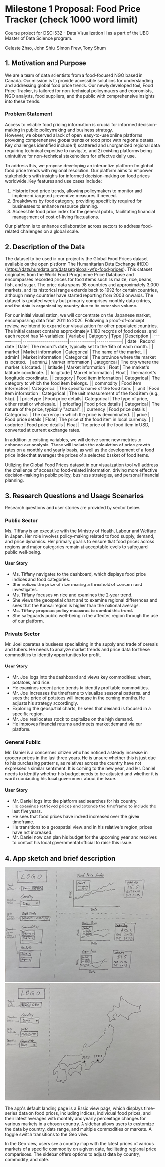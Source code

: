 # Milestone 1 Proposal: Food Price Tracker **(check 1000 word limit)**
Course project for DSCI 532 - Data Visualization II as a part of the UBC Master of Data Science program. 

Celeste Zhao, John Shiu, Simon Frew, Tony Shum

## 1. Motivation and Purpose
We are a team of data scientists from a food-focused NGO based in Canada. 
Our mission is to provide accessible solutions for understanding and addressing global food price trends. 
Our newly developed tool, Food Price Tracker, is tailored for non-technical policymakers and economists, NGO analysts, food suppliers, and the public with comprehensive insights into these trends.

### Problem Statement
Access to reliable food pricing information is crucial for informed decision-making in public policymaking and business strategy.  
However, we observed a lack of open, easy-to-use online platforms providing comprehensive global trends of food price with regional details.
Key challenges identified include 1) scattered and unorganized regional data requiring technical expertise to navigate, and 2) existing platforms being unintuitive for non-technical stakeholders for effective daily use.

To address this, we propose developing an interactive platform for global food price trends with regional resolution. 
Our platform aims to empower stakeholders with insights for informed decision-making on food prices worldwide. 
Key features and use cases include:

1. Historic food price trends, allowing policymakers to monitor and implement targeted preventive measures if needed.
2. Breakdowns by food category, providing specificity required for businesses to enhance resource planning. 
3. Accessible food price index for the general public, facilitating financial management of cost-of-living fluctuations.

Our platform is to enhance collaboration across sectors to address food-related challenges on a global scale.


## 2. Description of the Data
The dataset to be used in our project is the Global Food Prices dataset available on the open platform The Humanitarian Data Exchange (HDX) (https://data.humdata.org/dataset/global-wfp-food-prices). This dataset originates from the World Food Programme Price Database and encompasses recorded prices for food items such as maize, rice, beans, fish, and sugar. The price data spans 98 countries and approximately 3,000 markets, and its historical range extends back to 1992 for certain countries, although many countries have started reporting from 2003 onwards. The dataset is updated weekly but primarily comprises monthly data entries, and the data is organized by country due to its extensive volume.

For our initial visualization, we will concentrate on the Japanese market, encompassing data from 2011 to 2020. Following a proof-of-concept review, we intend to expand our visualization for other populated countries. The initial dataset contains approximately 1,180 records of food prices, and each record has 14 variables:
| Variable  | Category              | Type        | Description |
|-----------|-----------------------|-------------|-------------|
| date      | Record date           | Date        | The record's date, typically set to the 15th of each month. |
| market    | Market information    | Categorical | The name of the market. |
| admin1    | Market information    | Categorical | The province where the market is located. |
| admin2    | Market information    | Categorical | The city where the market is located. |
| latitude  | Market information    | Float       | The market's latitude coordinate. |
| longitude | Market information    | Float       | The market's longitude coordinate. |
| category  | Food item information | Categorical | The category to which the food item belongs. |
| commodity | Food item information | Categorical | The specific name of the food item. |
| unit      | Food item information | Categorical | The unit measurement of the food item (e.g., 5kg). |
| pricetype | Food price details    | Categorical | The type of price, either retail or wholesale. |
| priceflag | Food price details    | Categorical | The nature of the price, typically "actual". |
| currency  | Food price details    | Categorical | The currency in which the price is denominated. |
| price     | Food price details    | Float       | The price of the food item in local currency. |
| usdprice  | Food price details    | Float       | The price of the food item in USD, converted at current exchange rates. |

In addition to existing variables, we will derive some new metrics to enhance our analysis. These will include the calculation of price growth rates on a monthly and yearly basis, as well as the development of a food price index that averages the prices of a selected basket of food items.

Utilizing the Global Food Prices dataset in our visualization tool will address the challenge of accessing food-related information, driving more effective decision-making in public policy, business strategies, and personal financial planning.


## 3. Research Questions and Usage Scenarios
Research questions and user stories are provided by sector below.

### Public Sector
Ms. Tiffany is an executive with the Ministry of Health, Labour and Welfare in Japan. 
Her role involves policy-making related to food supply, demand, and price dynamics. 
Her primary goal is to ensure that food prices across regions and major categories remain at acceptable levels to safeguard public well-being. 

#### User Story
- Ms. Tiffany navigates to the dashboard, which displays food price indices and food categories.
- She notices the price of rice nearing a threshold of concern and investigates.
- Ms. Tiffany focuses on rice and examines the 2-year trend. 
- She views the geospatial chart and to examine regional differences and sees that the Kansai region is higher than the national average.
- Ms. Tiffany proposes policy measures to combat this trend.
- She safeguards public well-being in the affected region through the use of our platform.

### Private Sector
Mr. Joel operates a business specializing in the supply and trade of cereals and tubers. 
He needs to analyze market trends and price data for these commodities to identify opportunities for profit.

#### User Story
- Mr. Joel logs into the dashboard and views key commodities: wheat, potatoes, and rice.
- He examines recent price trends to identify profitable commodities. 
- Mr. Joel increases the timeframe to visualize seasonal patterns, and sees the price of potatoes will increase in the coming months. He adjusts his strategy accordingly.
- Exploring the geospatial charts, he sees that demand is focused in a specific region. 
- Mr. Joel reallocates stock to capitalize on the high demand. 
- He improves financial returns and meets market demand via our platform. 

### General Public
Mr. Daniel is a concerned citizen who has noticed a steady increase in grocery prices in the last three years. 
He is unsure whether this is just due to his purchasing patterns, as relatives across the country have not expressed a similar sentiment. 
It is coming to the new year, and Mr. Daniel needs to identify whether his budget needs to be adjusted and whether it is worth contacting his local government about the issue. 

#### User Story 
- Mr. Daniel logs into the platform and searches for his country.
- He examines retrieved prices and extends the timeframe to include the last five years.
- He sees that food prices have indeed increased over the given timeframe.
- He transitions to a geospatial view, and in his relative's region, prices have not increased. 
- Mr. Daniel now can plan his budget for the upcoming year and resolves to contact his local governmental official to raise this issue.

## 4. App sketch and brief description
![](../img/sketch_basic.jpg)
![](../img/sketch_geo.jpg)

The app's default landing page is a Basic view page, which displays time-series data on food prices, including indices, individual food prices, and their latest averages with monthly and yearly percentage changes for various markets in a chosen country. A sidebar allows users to customize the data by country, date range, and multiple commodities or markets. A toggle switch transitions to the Geo view.

In the Geo view, users see a country map with the latest prices of various markets of a specific commodity on a given date, facilitating regional price comparisons. The sidebar offers options to adjust data by country, commodity, and date.

